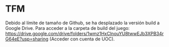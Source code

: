 # TFM

Debido al límite de tamaño de Github, se ha desplazado la versión build a Google Drive.
Para acceder a la carpeta de build del juego: https://drive.google.com/drive/folders/1wmz1HxClnouYU8twwEJb3XPB34rG64eE?usp=sharing
(Acceder con cuenta de UOC).